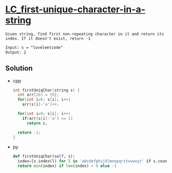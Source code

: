 # [LC_first-unique-character-in-a-string](https://leetcode.com/problems/first-unique-character-in-a-string)

```en
Given string, find first non-repeating character in it and return its index. If it doesn't exist, return -1
```

```txt
Input: s = "loveleetcode"
Output: 2
```

## Solution

* cpp

  ```cpp
  int firstUniqChar(string s) {
    int arr[26] = {0};
    for(int i=0; s[i]; i++)
      arr[s[i]-'a']++;

    for(int i=0; s[i]; i++)
      if(arr[s[i]-'a'] == 1)
        return i;

    return -1;
  }
  ```

* py

  ```py
  def firstUniqChar(self, s):
    index=[s.index(l) for l in 'abcdefghijklmnopqrstuvwxyz' if s.count(l) == 1]
    return min(index) if len(index) > 0 else -1
  ```
